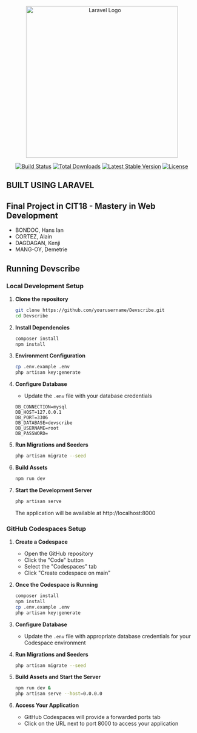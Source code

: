 <p align="center"><a href="https://laravel.com" target="_blank"><img src="https://raw.githubusercontent.com/laravel/art/master/logo-lockup/5%20SVG/2%20CMYK/1%20Full%20Color/laravel-logolockup-cmyk-red.svg" width="400" alt="Laravel Logo"></a></p>

<p align="center">
<a href="https://github.com/laravel/framework/actions"><img src="https://github.com/laravel/framework/workflows/tests/badge.svg" alt="Build Status"></a>
<a href="https://packagist.org/packages/laravel/framework"><img src="https://img.shields.io/packagist/dt/laravel/framework" alt="Total Downloads"></a>
<a href="https://packagist.org/packages/laravel/framework"><img src="https://img.shields.io/packagist/v/laravel/framework" alt="Latest Stable Version"></a>
<a href="https://packagist.org/packages/laravel/framework"><img src="https://img.shields.io/packagist/l/laravel/framework" alt="License"></a>
</p>

## BUILT USING LARAVEL

## Final Project in CIT18 - Mastery in Web Development
- BONDOC, Hans Ian
- CORTEZ, Alain
- DAGDAGAN, Kenji
- MANG-OY, Demetrie

## Running Devscribe

### Local Development Setup

1. **Clone the repository**
   ```bash
   git clone https://github.com/yourusername/Devscribe.git
   cd Devscribe
   ```

2. **Install Dependencies**
   ```bash
   composer install
   npm install
   ```

3. **Environment Configuration**
   ```bash
   cp .env.example .env
   php artisan key:generate
   ```

4. **Configure Database**
   - Update the `.env` file with your database credentials
   ```
   DB_CONNECTION=mysql
   DB_HOST=127.0.0.1
   DB_PORT=3306
   DB_DATABASE=devscribe
   DB_USERNAME=root
   DB_PASSWORD=
   ```

5. **Run Migrations and Seeders**
   ```bash
   php artisan migrate --seed
   ```

6. **Build Assets**
   ```bash
   npm run dev
   ```

7. **Start the Development Server**
   ```bash
   php artisan serve
   ```
   The application will be available at http://localhost:8000

### GitHub Codespaces Setup

1. **Create a Codespace**
   - Open the GitHub repository
   - Click the "Code" button
   - Select the "Codespaces" tab
   - Click "Create codespace on main"

2. **Once the Codespace is Running**
   ```bash
   composer install
   npm install
   cp .env.example .env
   php artisan key:generate
   ```

3. **Configure Database**
   - Update the `.env` file with appropriate database credentials for your Codespace environment

4. **Run Migrations and Seeders**
   ```bash
   php artisan migrate --seed
   ```

5. **Build Assets and Start the Server**
   ```bash
   npm run dev &
   php artisan serve --host=0.0.0.0
   ```

6. **Access Your Application**
   - GitHub Codespaces will provide a forwarded ports tab
   - Click on the URL next to port 8000 to access your application
